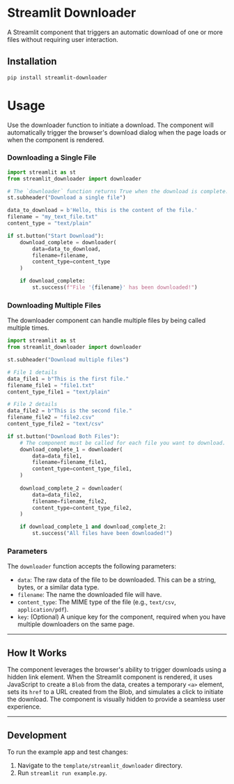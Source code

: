 # Streamlit Downloader

A Streamlit component that triggers an automatic download of one or more files without requiring user interaction.

## Installation

```bash
pip install streamlit-downloader
```
# Usage

Use the downloader function to initiate a download. The component will automatically trigger the browser's download dialog when the page loads or when the component is rendered.

### Downloading a Single File

```python
import streamlit as st
from streamlit_downloader import downloader

# The `downloader` function returns True when the download is complete.
st.subheader("Download a single file")

data_to_download = b'Hello, this is the content of the file.'
filename = "my_text_file.txt"
content_type = "text/plain"

if st.button("Start Download"):
    download_complete = downloader(
        data=data_to_download,
        filename=filename,
        content_type=content_type
    )

    if download_complete:
        st.success(f"File '{filename}' has been downloaded!")
```

### Downloading Multiple Files

The downloader component can handle multiple files by being called multiple times.

```python
import streamlit as st
from streamlit_downloader import downloader

st.subheader("Download multiple files")

# File 1 details
data_file1 = b"This is the first file."
filename_file1 = "file1.txt"
content_type_file1 = "text/plain"

# File 2 details
data_file2 = b"This is the second file."
filename_file2 = "file2.csv"
content_type_file2 = "text/csv"

if st.button("Download Both Files"):
    # The component must be called for each file you want to download.
    download_complete_1 = downloader(
        data=data_file1,
        filename=filename_file1,
        content_type=content_type_file1,
    )
    
    download_complete_2 = downloader(
        data=data_file2,
        filename=filename_file2,
        content_type=content_type_file2,
    )

    if download_complete_1 and download_complete_2:
        st.success("All files have been downloaded!")
```


### Parameters

The `downloader` function accepts the following parameters:

* `data`: The raw data of the file to be downloaded. This can be a string, bytes, or a similar data type.
* `filename`: The name the downloaded file will have.
* `content_type`: The MIME type of the file (e.g., `text/csv`, `application/pdf`).
* `key`: (Optional) A unique key for the component, required when you have multiple downloaders on the same page.

---

## How It Works

The component leverages the browser's ability to trigger downloads using a hidden link element. When the Streamlit component is rendered, it uses JavaScript to create a `Blob` from the data, creates a temporary `<a>` element, sets its `href` to a URL created from the Blob, and simulates a click to initiate the download. The component is visually hidden to provide a seamless user experience.

---

## Development

To run the example app and test changes:

1.  Navigate to the `template/streamlit_downloader` directory.
2.  Run `streamlit run example.py`.